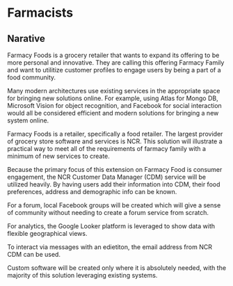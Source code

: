 # Farmacists

## Narative

Farmacy Foods is a grocery retailer that wants to expand its offering to be more personal and innovative. They are calling this offering Farmacy Family and want to utilitize customer profiles to engage users by being a part of a food community.

Many modern architectures use existing services in the appropriate space for bringing new solutions online. For example, using Atlas for Mongo DB, Microsoft Vision for object recognition, and Facebook for social interaction would all be considered efficient and modern solutions for bringing a new system online.

Farmacy Foods is a retailer, specifically a food retailer. The largest provider of grocery store software and services is NCR. This solution will illustrate a practical way to meet all of the requirements of farmacy family with a minimum of new services to create.

Because the primary focus of this extension on Farmacy Food is consumer engagement, the NCR Customer Data Manager (CDM) service will be utilized heavily. By having users add their information into CDM, their food preferences, address and demographic info can be known.

For a forum, local Facebook groups will be created which will give a sense of community without needing to create a forum service from scratch.

For analytics, the Google Looker platform is leveraged to show data with flexible geographical views.

To interact via messages with an edietiton, the email address from NCR CDM can be used.

Custom software will be created only where it is absolutely needed, with the majority of this solution leveraging existing systems.
